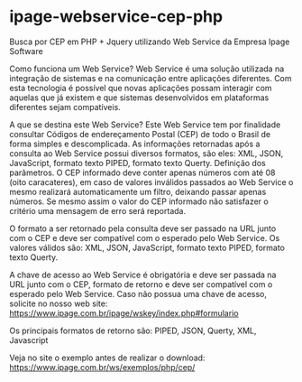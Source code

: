 # ipage-webservice-cep-php
Busca por CEP em PHP + Jquery utilizando Web Service da Empresa Ipage Software

Como funciona um Web Service?
Web Service é uma solução utilizada na integração de sistemas e na comunicação entre aplicações diferentes. Com esta tecnologia é possível que novas aplicações possam interagir com aquelas que já existem e que sistemas desenvolvidos em plataformas diferentes sejam compatíveis.

A que se destina este Web Service?
Este Web Service tem por finalidade consultar Códigos de endereçamento Postal (CEP) de todo o Brasil de forma simples e descomplicada.
As informações retornadas após a consulta ao Web Service possui diversos formatos, são eles: XML, JSON, JavaScript, formato texto PIPED, formato texto Querty.
Definição dos parâmetros.
O CEP informado deve conter apenas números com até 08 (oito caracateres), em caso de valores inválidos passados ao Web Service o mesmo realizará automaticamente um filtro, deixando passar apenas números. Se mesmo assim o valor do CEP informado não satisfazer o critério uma mensagem de erro será reportada.

O formato a ser retornado pela consulta deve ser passado na URL junto com o CEP e deve ser compatível com o esperado pelo Web Service.
Os valores válidos são: XML, JSON, JavaScript, formato texto PIPED, formato texto Querty.

A chave de acesso ao Web Service é obrigatória e deve ser passada na URL junto com o CEP, formato de retorno e deve ser compatível com o esperado pelo Web Service. Caso não possua uma chave de acesso, solicite no nosso web site: https://www.ipage.com.br/ipage/wskey/index.php#formulario

Os principais formatos de retorno são:
PIPED, JSON, Querty, XML, Javascript

Veja no site o exemplo antes de realizar o download: https://www.ipage.com.br/ws/exemplos/php/cep/
